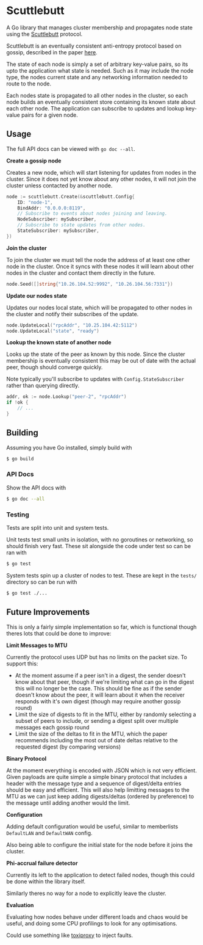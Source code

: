 # Scuttlebutt

A Go library that manages cluster membership and propagates node state using
the [Scuttlebutt](https://www.cs.cornell.edu/home/rvr/papers/flowgossip.pdf)
protocol.

Scuttlebutt is an eventually consistent anti-entropy protocol based on gossip,
described in the paper [here](https://www.cs.cornell.edu/home/rvr/papers/flowgossip.pdf).

The state of each node is simply a set of arbitrary key-value pairs, so its
upto the application what state is needed. Such as it may include the node
type, the nodes current state and any networking information needed to route
to the node.

Each nodes state is propagated to all other nodes in the cluster, so each node
builds an eventually consistent store containing its known state about each
other node. The application can subscribe to updates and lookup key-value
pairs for a given node.

## Usage
The full API docs can be viewed with `go doc --all`.

**Create a gossip node**

Creates a new node, which will start listening for updates from nodes in the
cluster. Since it does not yet know about any other nodes, it will not join
the cluster unless contacted by another node.

```go
node := scuttlebutt.Create(&scuttlebutt.Config{
	ID: "node-1",
	BindAddr: "0.0.0.0:8119",
	// Subscribe to events about nodes joining and leaving.
	NodeSubscriber: mySubscriber,
	// Subscribe to state updates from other nodes.
	StateSubscriber: mySubscriber,
})
```

**Join the cluster**

To join the cluster we must tell the node the address of at least one other
node in the cluster. Once it syncs with these nodes it will learn about other
nodes in the cluster and contact them directly in the future.

```go
node.Seed([]string{"10.26.104.52:9992", "10.26.104.56:7331"})
```

**Update our nodes state**

Updates our nodes local state, which will be propagated to other nodes in the
cluster and notify their subscribes of the update.

```go
node.UpdateLocal("rpcAddr", "10.25.104.42:5112")
node.UpdateLocal("state", "ready")
```

**Lookup the known state of another node**

Looks up the state of the peer as known by this node. Since the cluster
membership is eventually consistent this may be out of date with the actual
peer, though should converge quickly.

Note typically you'll subscribe to updates with `Config.StateSubscriber`
rather than querying directly.

```go
addr, ok := node.Lookup("peer-2", "rpcAddr")
if !ok {
	// ...
}
```

## Building
Assuming you have Go installed, simply build with
```bash
$ go build
```

### API Docs
Show the API docs with
```bash
$ go doc --all
```

### Testing
Tests are split into unit and system tests.

Unit tests test small units in isolation, with no goroutines or networking, so
should finish very fast. These sit alongside the code under test so can be
ran with
```bash
$ go test
```

System tests spin up a cluster of nodes to test. These are kept in the `tests/`
directory so can be run with
```bash
$ go test ./...
```

## Future Improvements
This is only a fairly simple implementation so far, which is functional though
theres lots that could be done to improve:

**Limit Messages to MTU**

Currently the protocol uses UDP but has no limits on the packet size. To support
this:
* At the moment assume if a peer isn't in a digest, the sender doesn't know
about that peer, though if we're limiting what can go in the digest this will
no longer be the case. This should be fine as if the sender doesn't know about
the peer, it will learn about it when the receiver responds with it's own
digest (though may require another gossip round)
* Limit the size of digests to fit in the MTU, either by randomly selecting
a subset of peers to include, or sending a digest split over multiple messages
each gossip round
* Limit the size of the deltas to fit in the MTU, which the paper recommends
including the most out of date deltas relative to the requested digest (by
comparing versions)

**Binary Protocol**

At the moment everything is encoded with JSON which is not very efficient. Given
payloads are quite simple a simple binary protocol that includes a header
with the message type and a sequence of digest/delta entries should be
easy and efficient. This will also help limitting messages to the MTU as we
can just keep adding digests/deltas (ordered by preference) to the message
until adding another would the limit.

**Configuration**

Adding default configuration would be useful, similar to memberlists `DefaultLAN`
and `DefaultWAN` config.

Also being able to configure the initial state for the node before it joins the
cluster.

**Phi-accrual failure detector**

Currently its left to the application to detect failed nodes, though this could
be done within the library itself.

Similarly theres no way for a node to explicitly leave the cluster.

**Evaluation**

Evaluating how nodes behave under different loads and chaos would be useful,
and doing some CPU profilings to look for any optimisations.

Could use something like [toxiproxy](https://github.com/Shopify/toxiproxy)
to inject faults.
